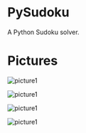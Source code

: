 # PySudoku
A Python Sudoku solver.


# Pictures

![picture1](/presentation/Untitled1.png)

![picture1](/presentation/Untitled2.png)

![picture1](/presentation/Untitled3.png)

![picture1](/presentation/Untitled4.png)
